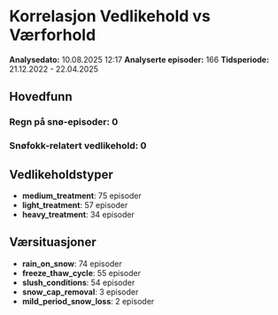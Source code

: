 # Korrelasjon Vedlikehold vs Værforhold

**Analysedato:** 10.08.2025 12:17
**Analyserte episoder:** 166
**Tidsperiode:** 21.12.2022 - 22.04.2025

## Hovedfunn

### Regn på snø-episoder: 0
### Snøfokk-relatert vedlikehold: 0
## Vedlikeholdstyper

- **medium_treatment**: 75 episoder
- **light_treatment**: 57 episoder
- **heavy_treatment**: 34 episoder

## Værsituasjoner

- **rain_on_snow**: 74 episoder
- **freeze_thaw_cycle**: 55 episoder
- **slush_conditions**: 54 episoder
- **snow_cap_removal**: 3 episoder
- **mild_period_snow_loss**: 2 episoder
